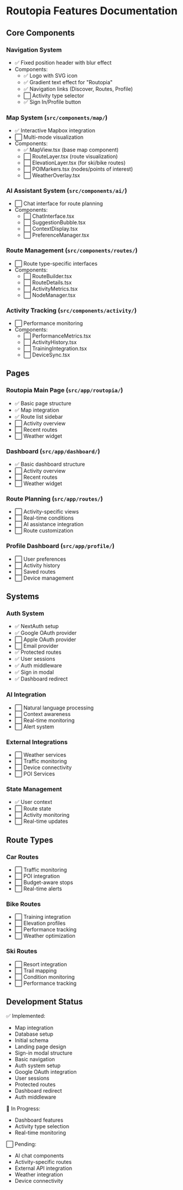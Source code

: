 # Routopia Features Documentation

## Core Components

### Navigation System
- ✅ Fixed position header with blur effect
- Components:
  - ✅ Logo with SVG icon
  - ✅ Gradient text effect for "Routopia"
  - ✅ Navigation links (Discover, Routes, Profile)
  - ⬜ Activity type selector
  - ✅ Sign In/Profile button

### Map System (`src/components/map/`)
- ✅ Interactive Mapbox integration
- ⬜ Multi-mode visualization
- Components:
  - ✅ MapView.tsx (base map component)
  - ⬜ RouteLayer.tsx (route visualization)
  - ⬜ ElevationLayer.tsx (for ski/bike routes)
  - ⬜ POIMarkers.tsx (nodes/points of interest)
  - ⬜ WeatherOverlay.tsx

### AI Assistant System (`src/components/ai/`)
- ⬜ Chat interface for route planning
- Components:
  - ⬜ ChatInterface.tsx
  - ⬜ SuggestionBubble.tsx
  - ⬜ ContextDisplay.tsx
  - ⬜ PreferenceManager.tsx

### Route Management (`src/components/routes/`)
- ⬜ Route type-specific interfaces
- Components:
  - ⬜ RouteBuilder.tsx
  - ⬜ RouteDetails.tsx
  - ⬜ ActivityMetrics.tsx
  - ⬜ NodeManager.tsx

### Activity Tracking (`src/components/activity/`)
- ⬜ Performance monitoring
- Components:
  - ⬜ PerformanceMetrics.tsx
  - ⬜ ActivityHistory.tsx
  - ⬜ TrainingIntegration.tsx
  - ⬜ DeviceSync.tsx

## Pages

### Routopia Main Page (`src/app/routopia/`)
- ✅ Basic page structure
- ✅ Map integration
- ✅ Route list sidebar
- ⬜ Activity overview
- ⬜ Recent routes
- ⬜ Weather widget

### Dashboard (`src/app/dashboard/`)
- ✅ Basic dashboard structure
- ⬜ Activity overview
- ⬜ Recent routes
- ⬜ Weather widget

### Route Planning (`src/app/routes/`)
- ⬜ Activity-specific views
- ⬜ Real-time conditions
- ⬜ AI assistance integration
- ⬜ Route customization

### Profile Dashboard (`src/app/profile/`)
- ⬜ User preferences
- ⬜ Activity history
- ⬜ Saved routes
- ⬜ Device management

## Systems

### Auth System
- ✅ NextAuth setup
- ✅ Google OAuth provider
- ⬜ Apple OAuth provider
- ⬜ Email provider
- ✅ Protected routes
- ✅ User sessions
- ✅ Auth middleware
- ✅ Sign in modal
- ✅ Dashboard redirect

### AI Integration
- ⬜ Natural language processing
- ⬜ Context awareness
- ⬜ Real-time monitoring
- ⬜ Alert system

### External Integrations
- ⬜ Weather services
- ⬜ Traffic monitoring
- ⬜ Device connectivity
- ⬜ POI Services

### State Management
- ✅ User context
- ⬜ Route state
- ⬜ Activity monitoring
- ⬜ Real-time updates

## Route Types

### Car Routes
- ⬜ Traffic monitoring
- ⬜ POI integration
- ⬜ Budget-aware stops
- ⬜ Real-time alerts

### Bike Routes
- ⬜ Training integration
- ⬜ Elevation profiles
- ⬜ Performance tracking
- ⬜ Weather optimization

### Ski Routes
- ⬜ Resort integration
- ⬜ Trail mapping
- ⬜ Condition monitoring
- ⬜ Performance tracking

## Development Status

✅ Implemented:
- Map integration
- Database setup
- Initial schema
- Landing page design
- Sign-in modal structure
- Basic navigation
- Auth system setup
- Google OAuth integration
- User sessions
- Protected routes
- Dashboard redirect
- Auth middleware

🚧 In Progress:
- Dashboard features
- Activity type selection
- Real-time monitoring

⬜ Pending:
- AI chat components
- Activity-specific routes
- External API integration
- Weather integration
- Device connectivity
